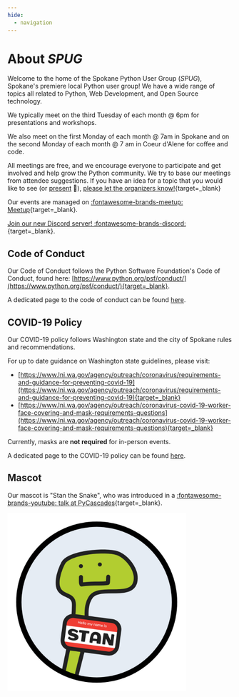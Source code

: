 ```yaml
---
hide:
  - navigation
---
```


# About _SPUG_

Welcome to the home of the Spokane Python User Group (_SPUG_), Spokane's premiere local Python user group! We have a wide range of topics all related to Python, Web Development, and Open Source technology. 

We typically meet on the third Tuesday of each month @ 6pm for presentations and workshops.

We also meet on the first Monday of each month @ 7am in Spokane and on the second Monday of each month @ 7 am in Coeur d'Alene for coffee and code.

All meetings are free, and we encourage everyone to participate and get involved and help grow the Python community. We try to base our meetings from attendee suggestions. If you have an idea for a topic that you would like to see (or [present](speak.md) 📢), [please let the organizers know!](https://twitter.com/pythonspokane){target=_blank}

Our events are managed on [:fontawesome-brands-meetup: Meetup](https://www.meetup.com/Python-Spokane/){target=_blank}.

[Join our new Discord server! :fontawesome-brands-discord:](https://discord.gg/uhm5PtabEU){target=_blank}.

## Code of Conduct

Our Code of Conduct follows the Python Software Foundation's Code of Conduct, found here: [https://www.python.org/psf/conduct/](https://www.python.org/psf/conduct/){target=_blank}.

A dedicated page to the code of conduct can be found [here](code-of-conduct.md).

## COVID-19 Policy

Our COVID-19 policy follows Washington state and the city of Spokane rules and recommendations.

For up to date guidance on Washington state guidelines, please visit:

- [https://www.lni.wa.gov/agency/outreach/coronavirus/requirements-and-guidance-for-preventing-covid-19](https://www.lni.wa.gov/agency/outreach/coronavirus/requirements-and-guidance-for-preventing-covid-19){target=_blank}
- [https://www.lni.wa.gov/agency/outreach/coronavirus-covid-19-worker-face-covering-and-mask-requirements-questions](https://www.lni.wa.gov/agency/outreach/coronavirus-covid-19-worker-face-covering-and-mask-requirements-questions){target=_blank}

Currently, masks are **not required** for in-person events.

A dedicated page to the COVID-19 policy can be found [here](covid-policy.md).

## Mascot

Our mascot is "Stan the Snake", who was introduced in a [:fontawesome-brands-youtube: talk at PyCascades](https://youtu.be/ucXfGR2DTos){target=_blank}.

<img style="max-width: 400px; max-height: 400px;" src="/img/stan.jpg">
